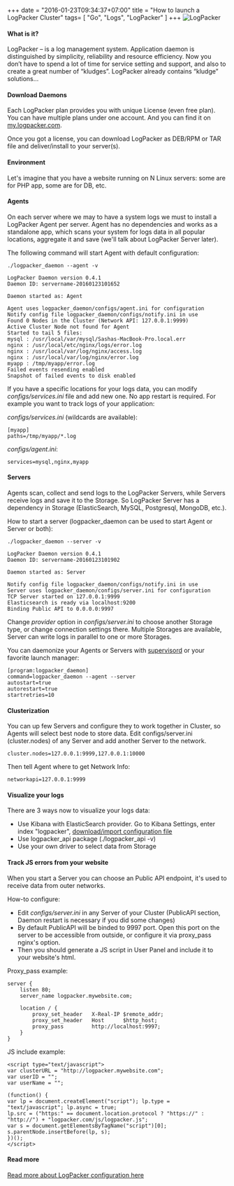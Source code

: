 +++
date = "2016-01-23T09:34:37+07:00"
title = "How to launch a LogPacker Cluster"
tags= [ "Go", "Logs", "LogPacker" ]
+++
![LogPacker](/cluster.png)

#### What is it?

LogPacker – is a log management system. Application daemon is distinguished by simplicity, reliability and resource efficiency. Now you don’t have to spend a lot of time for service setting and support, and also to create a great number of “kludges”. LogPacker already contains “kludge” solutions...

#### Download Daemons

Each LogPacker plan provides you with unique License (even free plan). You can have multiple plans under one account. And you can find it on [my.logpacker.com](https://my.logpacker.com).

Once you got a license, you can download LogPacker as DEB/RPM or TAR file and deliver/install to your server(s).
<!--more-->
#### Environment

Let's imagine that you have a website running on N Linux servers: some are for PHP app, some are for DB, etc.

#### Agents

On each server where we may to have a system logs we must to install a LogPacker Agent per server. Agent has no dependencies and works as a standalone app, which scans your system for logs data in all popular locations, aggregate it and save (we'll talk about LogPacker Server later).

The following command will start Agent with default configuration:
```
./logpacker_daemon --agent -v

LogPacker Daemon version 0.4.1
Daemon ID: servername-20160123101652

Daemon started as: Agent

Agent uses logpacker_daemon/configs/agent.ini for configuration
Notify config file logpacker_daemon/configs/notify.ini in use
Found 0 Nodes in the Cluster (Network API: 127.0.0.1:9999)
Active Cluster Node not found for Agent
Started to tail 5 files:
mysql : /usr/local/var/mysql/Sashas-MacBook-Pro.local.err
nginx : /usr/local/etc/nginx/logs/error.log
nginx : /usr/local/var/log/nginx/access.log
nginx : /usr/local/var/log/nginx/error.log
myapp : /tmp/myapp/error.log
Failed events resending enabled
Snapshot of failed events to disk enabled
```

If you have a specific locations for your logs data, you can modify *configs/services.ini* file and add new one. No app restart is required. For example you want to track logs of your application:

*configs/services.ini* (wildcards are available):
```
[myapp]
paths=/tmp/myapp/*.log
```

*configs/agent.ini*:
```
services=mysql,nginx,myapp
```

#### Servers

Agents scan, collect and send logs to the LogPacker Servers, while Servers receive logs and save it to the Storage. So LogPacker Server has a dependency in Storage (ElasticSearch, MySQL, Postgresql, MongoDB, etc.).

How to start a server (logpacker_daemon can be used to start Agent or Server or both):
```
./logpacker_daemon --server -v

LogPacker Daemon version 0.4.1
Daemon ID: servername-20160123101902

Daemon started as: Server

Notify config file logpacker_daemon/configs/notify.ini in use
Server uses logpacker_daemon/configs/server.ini for configuration
TCP Server started on 127.0.0.1:9999
Elasticsearch is ready via localhost:9200
Binding Public API to 0.0.0.0:9997
```

Change *provider* option in *configs/server.ini* to choose another Storage type, or change connection settings there. Multiple Storages are available, Server can write logs in parallel to one or more Storages.

You can daemonize your Agents or Servers with [supervisord](http://supervisord.org/) or your favorite launch manager:
```
[program:logpacker_daemon]
command=logpacker_daemon --agent --server
autostart=true
autorestart=true
startretries=10
```

#### Clusterization

You can up few Servers and configure they to work together in Cluster, so Agents will select best node to store data. Edit configs/server.ini (cluster.nodes) of any Server and add another Server to the network.

```
cluster.nodes=127.0.0.1:9999,127.0.0.1:10000
```

Then tell Agent where to get Network Info:
```
networkapi=127.0.0.1:9999
```

#### Visualize your logs

There are 3 ways now to visualize your logs data:

* Use Kibana with ElasticSearch provider. Go to Kibana Settings, enter index "logpacker", [download/import configuration file](https://logpacker.com/samples/kibana.conf.json)
* Use logpacker_api package (./logpacker_api -v)
* Use your own driver to select data from Storage

#### Track JS errors from your website

When you start a Server you can choose an Public API endpoint, it's used to receive data from outer networks.

How-to configure:

* Edit *configs/server.ini* in any Server of your Cluster (PublicAPI section, Daemon restart is necessary if you did some changes)
* By default PublicAPI will be binded to 9997 port. Open this port on the server to be accessible from outside, or configure it via proxy_pass nginx's option.
* Then you should generate a JS script in User Panel and include it to your website's html.

Proxy_pass example:
```
server {
    listen 80;
    server_name logpacker.mywebsite.com;

    location / {
        proxy_set_header   X-Real-IP $remote_addr;
        proxy_set_header   Host      $http_host;
        proxy_pass         http://localhost:9997;
    }
}
```
JS include example:
```
<script type="text/javascript">
var clusterURL = "http://logpacker.mywebsite.com";
var userID = "";
var userName = "";

(function() {
var lp = document.createElement("script"); lp.type = "text/javascript"; lp.async = true;
lp.src = ("https:" == document.location.protocol ? "https://" : "http://") + "logpacker.com/js/logpacker.js";
var s = document.getElementsByTagName("script")[0]; s.parentNode.insertBefore(lp, s);
})();
</script>
```

#### Read more

[Read more about LogPacker configuration here](https://logpacker.com/resources)
